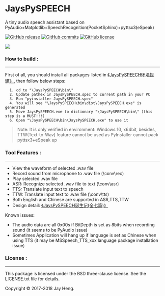 # JaysPySPEECH
A tiny audio speech assistant based on PyAudio+Matplotlib+SpeechRecognition(PocketSphinx)+pyttsx3(eSpeak) 

[![GitHub release](https://img.shields.io/github/release/JayHeng/JaysPySPEECH.svg)](https://github.com/JayHeng/JaysPySPEECH/releases/latest) [![GitHub commits](https://img.shields.io/github/commits-since/JayHeng/JaysPySPEECH/v1.0.0.svg)](https://github.com/JayHeng/JaysPySPEECH/compare/v1.0.0...master) [![GitHub license](https://img.shields.io/github/license/JayHeng/JaysPyCOM.svg)](https://github.com/JayHeng/JaysPyCOM/blob/master/LICENSE.txt)

<img src="http://henjay724.com/image/cnblogs/JaysPySPEECH_overview_github.PNG" style="zoom:100%" />

### How to build :
********************
First of all, you should install all packages listed in [《JaysPySPEECH环境搭建》](https://www.cnblogs.com/henjay724/p/9542690.html), then follow below steps:
```text
  1. cd to "\JaysPySPEECH\bin\"
  2. Update pathex in JaysPySPEECH.spec to current path in your PC
  3. Run "pyinstaller JaysPySPEECH.spec"
  4. You will see "\JaysPySPEECH\bin\dist\JaysPySPEECH.exe" is generated
  5. Move JaysPySPEECH.exe to dictionary "\JaysPySPEECH\bin\" (this step is a MUST!!!)
  6. Open "\JaysPySPEECH\bin\JaysPySPEECH.exe" to use it
```

> Note: It is only verified in environment: Windows 10, x64bit, besides, TTW(Text-to-Wav) feature cannot be used as PyInstaller cannot pack pyttsx3+eSpeak up

### Tool Features :
********************
* View the waveform of selected .wav file
* Record sound from microphone to .wav file (\conv\rec)
* Play selected .wav file
* ASR: Recognize selected .wav file to text (\conv\asr)
* TTS: Translate input text to speech
* TTW: Translate input text to .wav file (\conv\tts)
* Both English and Chinese are supported in ASR,TTS,TTW
* Design detail: [《JaysPySPEECH诞生记(全七篇)》](https://www.cnblogs.com/henjay724/p/9541867.html)

Known issues:
* The audio data are all 0x00s if BitDepth is set as 8bits when recording sound (it seems to be PyAudio issue)
* Sometimes Application will hang up if language is set as Chinese when using TTS (it may be MSSpeech_TTS_xxx language package installation issue)

### License :
********************
This package is licensed under the BSD three-clause license. See the LICENSE.txt file for details.

Copyright © 2017-2018 Jay Heng.